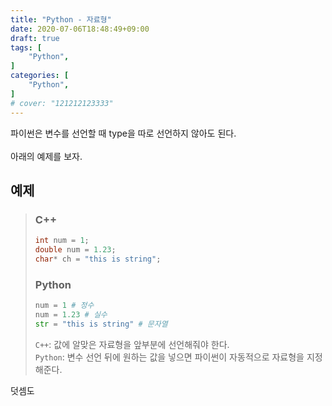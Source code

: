 ```yaml
---
title: "Python - 자료형"
date: 2020-07-06T18:48:49+09:00
draft: true
tags: [
    "Python",
]
categories: [
    "Python",
]
# cover: "121212123333"
---   
```


파이썬은 변수를 선언할 때 type을 따로 선언하지 않아도 된다. <br><br>
아래의 예제를 보자.

## 예제

> ### C++
>
> ```C++
> int num = 1;
> double num = 1.23;
> char* ch = "this is string";
> ```
>
> ### Python
>
> ```python
> num = 1 # 정수
> num = 1.23 # 실수
> str = "this is string" # 문자열
> ```
>
> `C++`: 값에 알맞은 자료형을 앞부분에 선언해줘야 한다. <br>
> `Python`: 변수 선언 뒤에 원하는 값을 넣으면 파이썬이 자동적으로 자료형을 지정해준다.

덧셈도 